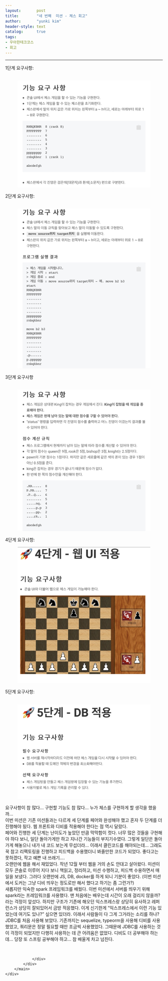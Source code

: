 ```yaml
---
layout:       post
title:        "네 번째  미션 - 체스 회고"
author:       "yunki kim"
header-style: text
catalog:      true
tags: 
- 우아한테크코스
- 회고
---
```


<head></head>
<body id="tt-body-page" class="">
<div id="wrap" class="wrap-right">
    <div id="container">
        <main class="main ">
            <div class="area-main">
                <div class="area-view">
                    <div class="article-header"></div>
                    <hr>
                    <div class="article-view">
                        <div class="contents_style">
                            <p data-ke-size="size16" style="text-align: left;">1단계 요구사항:<br><br></p><figure class="imageblock alignCenter">
    <span data-lightbox="lightbox">
        <img src="/img/64SkIOuyiOynuCAg66+47IWYIC0g7LK07IqkIO2ajOqzoA==/img.jpg">
    </span>
    <figcaption></figcaption>
</figure>
<p data-ke-size="size16" style="text-align: left;">2단계 요구사항:<br><br></p><figure class="imageblock alignCenter">
    <span data-lightbox="lightbox">
        <img src="/img/64SkIOuyiOynuCAg66+47IWYIC0g7LK07IqkIO2ajOqzoA==/img_1.jpg">
    </span>
    <figcaption></figcaption>
</figure>
<p data-ke-size="size16" style="text-align: left;">3단계 요구사항<br><br></p><figure class="imageblock alignCenter">
    <span data-lightbox="lightbox">
        <img src="/img/64SkIOuyiOynuCAg66+47IWYIC0g7LK07IqkIO2ajOqzoA==/img_2.jpg">
    </span>
    <figcaption></figcaption>
</figure>
<p data-ke-size="size16" style="text-align: left;">4단계 요구사항:</p><figure class="imageblock alignCenter">
    <span data-lightbox="lightbox">
        <img src="/img/64SkIOuyiOynuCAg66+47IWYIC0g7LK07IqkIO2ajOqzoA==/img_3.jpg">
    </span>
    <figcaption></figcaption>
</figure>
<p data-ke-size="size16" style="text-align: left;">5단계 요구사항:<br><br></p><figure class="imageblock alignCenter">
    <span data-lightbox="lightbox">
        <img src="/img/64SkIOuyiOynuCAg66+47IWYIC0g7LK07IqkIO2ajOqzoA==/img_4.jpg">
    </span>
    <figcaption></figcaption>
</figure>
<p data-ke-size="size16" style="text-align: left;"> 요구사항이 참 많다… 구현할 기능도 참 많다… 누가 체스를 구현하게 할 생각을 했을까…<br> 이번 미션은 기존 미션들과는 다르게 세 단계를 페어와 완성해야 했고 혼자 두 단계를 더 진행해야 됬다. 웹 프론트와 디비를 적용해야 한다는 점 역시 달랐다. <br> 페어와 진행한 세 단계는 난이도가 높았던 만큼 막막함이 컷다. 너무 많은 것들을 구현해야 하다 보니, 일단 돌아가게만 하고 지나간 기능들이 부지기수였다. 그렇게 일단은 돌아가게 해놓으니 내가 내 코드 보는게 무섭더라… 이래서 클린코드를 해야되는데… 그래도 꾹 참고 리팩토링을 진행하고 피드백을 수용했더니 봐줄만한 코드가 되었다. 좋다고는 못하겠다, 작고 예쁜 내 쓰래기….<br> 오랜만에 웹을 해서 재밌었다. 작년 12월 부터 웹을 거의 손도 안대고 살아왔다. 미션이 모두 콘솔로 이루어 지다 보니 책읽고, 정리하고, 미션 수행하고, 피드백 수용하면서 매일을 보냈다. 그러다 오랜만에 JS, DB, docker를 하게 되니 기분이 좋았다. (이번 미션에서 도커는 그냥 디비 띄우는 정도로만 해서 했다고 하기는 좀 그런가?)<br> 새롭지만 익숙한 spark 프레임워크를 배웠다. 이번 미션에서 서버를 띄우기 위해 spark라는 프레임워크를 사용했다. 맨 처음에는 배우는데 시간이 오래 걸리지 않을까? 라는 걱정이 앞섰다. 하지만 구조가 기존에 해오던 익스프레스랑 상당히 유사하고 레퍼런스가 상당히 잘되있어서 금방 적응했다. 이게 신기한게 “익스프레스에서 이런 기능 있었는데 여기도 있나?” 싶으면 있더라. 이래서 사람들이 다 그게 그거라는 소리를 하나?<br> JDBC를 처음 사용해 보았다. 기존까지는 sequelize, typeorm을 사용해 디비를 사용했었고, 쿼리문은 정말 필요할 때만 조금씩 사용했었다. 그때문에 JDBC를 사용하는 것이 걱정이 되었지만 다행히 사용하는 데 큰 어려움은 없었다. 디비도 더 공부해야 하는데… 당장 또 스프링 공부해야 하고… 참 배울게 차고 넘친다.</p>
                        </div>
                        <br>
                        <div class="tags"></div>
                    </div>
                    
                </div>
            </div>
        </main>
    </div>
</div>


</body>
